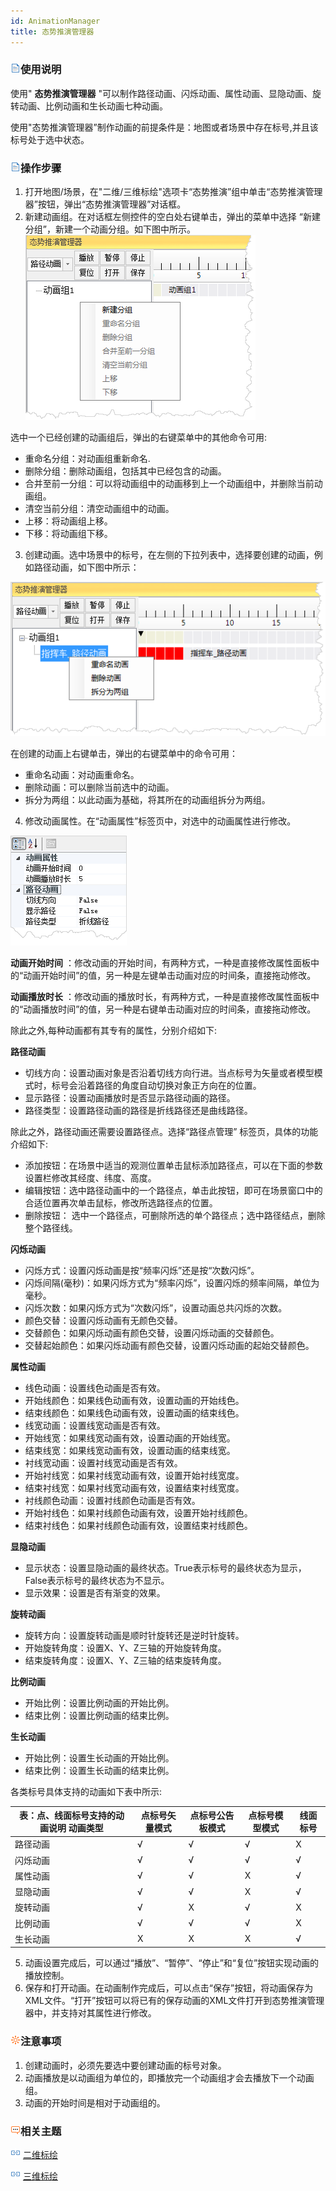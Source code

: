 ```yaml
---
id: AnimationManager
title: 态势推演管理器
---
```

### ![](img/read.gif)使用说明

使用" **态势推演管理器** "可以制作路径动画、闪烁动画、属性动画、显隐动画、旋转动画、比例动画和生长动画七种动画。

使用"态势推演管理器”制作动画的前提条件是：地图或者场景中存在标号,并且该标号处于选中状态。

### ![](img/read.gif)操作步骤

1. 打开地图/场景，在"二维/三维标绘"选项卡“态势推演”组中单击“态势推演管理器”按钮，弹出“态势推演管理器”对话框。 
2. 新建动画组。在对话框左侧控件的空白处右键单击，弹出的菜单中选择 “新建分组”，新建一个动画分组。如下图中所示。 
![](img/AnimationManager_1.png)  


选中一个已经创建的动画组后，弹出的右键菜单中的其他命令可用:

* 重命名分组：对动画组重新命名.
* 删除分组：删除动画组，包括其中已经包含的动画。 
* 合并至前一分组：可以将动画组中的动画移到上一个动画组中，并删除当前动画组。 
* 清空当前分组：清空动画组中的动画。 
* 上移：将动画组上移。 
* 下移：将动画组下移。 
3. 创建动画。选中场景中的标号，在左侧的下拉列表中，选择要创建的动画，例如路径动画，如下图中所示：   

![](img/AnimationManager_2.png)  

在创建的动画上右键单击，弹出的右键菜单中的命令可用：

* 重命名动画：对动画重命名。 
* 删除动画：可以删除当前选中的动画。 
* 拆分为两组：以此动画为基础，将其所在的动画组拆分为两组。 
4. 修改动画属性。在“动画属性”标签页中，对选中的动画属性进行修改。 
  
  ![](img/AnimationManager_3.png)  


**动画开始时间** ：修改动画的开始时间，有两种方式，一种是直接修改属性面板中的“动画开始时间”的值，另一种是左键单击动画对应的时间条，直接拖动修改。

**动画播放时长** ：修改动画的播放时长，有两种方式，一种是直接修改属性面板中的“动画播放时间”的值，另一种是右键单击动画对应的时间条，直接拖动修改。

除此之外,每种动画都有其专有的属性，分别介绍如下:

**路径动画**

* 切线方向：设置动画对象是否沿着切线方向行进。当点标号为矢量或者模型模式时，标号会沿着路径的角度自动切换对象正方向在的位置。 
* 显示路径：设置动画播放时是否显示路径动画的路径。 
* 路径类型：设置路径动画的路径是折线路径还是曲线路径。

除此之外，路径动画还需要设置路径点。选择“路径点管理” 标签页，具体的功能介绍如下:

* 添加按钮：在场景中适当的观测位置单击鼠标添加路径点，可以在下面的参数设置栏修改其经度、纬度、高度。 
* 编辑按钮：选中路径动画中的一个路径点，单击此按钮，即可在场景窗口中的合适位置再次单击鼠标，修改所选路径点的位置。
* 删除按钮： 选中一个路径点，可删除所选的单个路径点；选中路径结点，删除整个路径线。 

**闪烁动画**
* 闪烁方式：设置闪烁动画是按“频率闪烁”还是按“次数闪烁”。 
* 闪烁间隔(毫秒)：如果闪烁方式为“频率闪烁”，设置闪烁的频率间隔，单位为毫秒。 
* 闪烁次数：如果闪烁方式为“次数闪烁”，设置动画总共闪烁的次数。
* 颜色交替：设置闪烁动画有无颜色交替。 
* 交替颜色：如果闪烁动画有颜色交替，设置闪烁动画的交替颜色。 
* 交替起始颜色：如果闪烁动画有颜色交替，设置闪烁动画的起始交替颜色。 

**属性动画**

* 线色动画：设置线色动画是否有效。 
* 开始线颜色：如果线色动画有效，设置动画的开始线色。 
* 结束线颜色：如果线色动画有效，设置动画的结束线色。
* 线宽动画：设置线宽动画是否有效。 
* 开始线宽：如果线宽动画有效，设置动画的开始线宽。 
* 结束线宽：如果线宽动画有效，设置动画的结束线宽。 
* 衬线宽动画：设置衬线宽动画是否有效。 
* 开始衬线宽：如果衬线宽动画有效，设置开始衬线宽度。
* 结束衬线宽：如果衬线宽动画有效，设置结束衬线宽度。 
* 衬线颜色动画：设置衬线颜色动画是否有效。 
* 开始衬线色：如果衬线颜色动画有效，设置开始衬线颜色。 
* 结束衬线色：如果衬线颜色动画有效，设置结束衬线颜色。 

**显隐动画**

* 显示状态：设置显隐动画的最终状态。True表示标号的最终状态为显示，False表示标号的最终状态为不显示。 
* 显示效果：设置是否有渐变的效果。 

**旋转动画**

* 旋转方向：设置旋转动画是顺时针旋转还是逆时针旋转。 
* 开始旋转角度：设置X、Y、Z三轴的开始旋转角度。 
* 结束旋转角度：设置X、Y、Z三轴的结束旋转角度。 

**比例动画**

* 开始比例：设置比例动画的开始比例。 
* 结束比例：设置比例动画的结束比例。 

**生长动画**

* 开始比例：设置生长动画的开始比例。 
* 结束比例：设置生长动画的结束比例。 

各类标号具体支持的动画如下表中所示:

表：点、线面标号支持的动画说明  动画类型 | 点标号矢量模式 | 点标号公告板模式 | 点标号模型模式 | 线面标号  
---|---|---|---|---  
路径动画 |√|√|√|X  
闪烁动画 |√|√|√|√  
属性动画 |√|√|X|√  
显隐动画 |√|√|X|√  
旋转动画 |√|X|√|X  
比例动画 |√|√|√|X  
生长动画 |X|X|X|√  

5. 动画设置完成后，可以通过“播放”、“暂停”、“停止”和“复位”按钮实现动画的播放控制。 
6. 保存和打开动画。在动画制作完成后，可以点击“保存”按钮，将动画保存为XML文件。“打开”按钮可以将已有的保存动画的XML文件打开到态势推演管理器中，并支持对其属性进行修改。 

### ![](img/note.png)注意事项

1. 创建动画时，必须先要选中要创建动画的标号对象。
2. 动画播放是以动画组为单位的，即播放完一个动画组才会去播放下一个动画组。
3. 动画的开始时间是相对于动画组的。

### ![](img/seealso.png)相关主题

![](img/smalltitle.png) [二维标绘](../Plotting/2DPlotting/2DPlotting.html)

![](img/smalltitle.png) [三维标绘](../Plotting/3DPlotting/3DPlotting.html)
